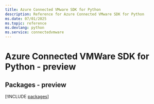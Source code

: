 ```yaml
---
title: Azure Connected VMware SDK for Python
description: Reference for Azure Connected VMware SDK for Python
ms.date: 07/01/2025
ms.topic: reference
ms.devlang: python
ms.service: connectedvmware
---
```

# Azure Connected VMWare SDK for Python - preview
## Packages - preview
[!INCLUDE [packages](connected-vmware-index.md)]